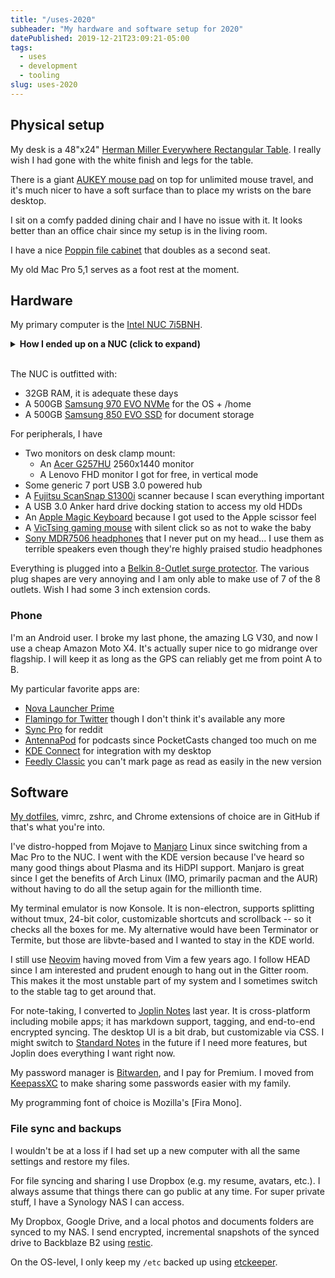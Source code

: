 ```yaml
---
title: "/uses-2020"
subheader: "My hardware and software setup for 2020"
datePublished: 2019-12-21T23:09:21-05:00
tags:
  - uses
  - development
  - tooling
slug: uses-2020
---
```


## Physical setup

My desk is a 48"x24" [Herman Miller Everywhere Rectangular Table]. I really
wish I had gone with the white finish and legs for the table.

There is a giant [AUKEY mouse pad] on top for unlimited mouse travel, and it's
much nicer to have a soft surface than to place my wrists on the bare desktop.

I sit on a comfy padded dining chair and I have no issue with it. It looks
better than an office chair since my setup is in the living room.

I have a nice [Poppin file cabinet] that doubles as a second seat.

My old Mac Pro 5,1 serves as a foot rest at the moment.

## Hardware

My primary computer is the [Intel NUC 7i5BNH].

<details>
<summary><strong>How I ended up on a NUC (click to expand)</strong></summary>
I was using a 2010 Mac Pro 5,1 that I bought off an office liquidation
auction in 2016. Apple has dropped it from official Catalina support and
I need a stable system.

I had considered getting a Mac Mini 2018, but after reading about various
Bluetooth issues and Catalina issues (it seems to be a second-class citizen
compared to MacBooks and the new Mac Pro), I decided against it. The 16"
MacBook Pro 2019 model was also a strong contender, but I don't compute on the
go these days, and I hate the Touch Bar.

Rather than buy something new, I just re-purposed the NUC, serving as a media
player for my TV. It's already 3 years old, but that's newer than the Mac Pro
I had. Also, <strong>there's Thunderbolt 3</strong> support, so I can
introduce an eGPU and 10GE port in the future.
</details>
<br>

The NUC is outfitted with:

- 32GB RAM, it is adequate these days
- A 500GB [Samsung 970 EVO NVMe] for the OS + /home
- A 500GB [Samsung 850 EVO SSD] for document storage

For peripherals, I have

- Two monitors on desk clamp mount:
    - An [Acer G257HU] 2560x1440 monitor
    - A Lenovo FHD monitor I got for free, in vertical mode
- Some generic 7 port USB 3.0 powered hub
- A [Fujitsu ScanSnap S1300i] scanner because I scan everything important
- A USB 3.0 Anker hard drive docking station to access my old HDDs
- An [Apple Magic Keyboard] because I got used to the Apple scissor feel
- A [VicTsing gaming mouse] with silent click so as not to wake the baby
- [Sony MDR7506 headphones] that I never put on my head... I use them as
  terrible speakers even though they're highly praised studio headphones

Everything is plugged into a [Belkin 8-Outlet surge protector]. The various
plug shapes are very annoying and I am only able to make use of 7 of the
8 outlets. Wish I had some 3 inch extension cords.

### Phone

I'm an Android user. I broke my last phone, the amazing LG V30, and now I use
a cheap Amazon Moto X4. It's actually super nice to go midrange over flagship.
I will keep it as long as the GPS can reliably get me from point A to B.

My particular favorite apps are:

- [Nova Launcher Prime]
- [Flamingo for Twitter] though I don't think it's available any more
- [Sync Pro] for reddit
- [AntennaPod] for podcasts since PocketCasts changed too much on me
- [KDE Connect] for integration with my desktop
- [Feedly Classic] you can't mark page as read as easily in the new version

## Software

[My dotfiles], vimrc, zshrc, and Chrome extensions of choice are in GitHub if
that's what you're into.

I've distro-hopped from Mojave to [Manjaro] Linux since switching from a Mac
Pro to the NUC. I went with the KDE version because I've heard so many good
things about Plasma and its HiDPI support. Manjaro is great since I get the
benefits of Arch Linux (IMO, primarily pacman and the AUR) without having to
do all the setup again for the millionth time.

My terminal emulator is now Konsole. It is non-electron, supports splitting
without tmux, 24-bit color, customizable shortcuts and scrollback -- so it
checks all the boxes for me. My alternative would have been Terminator or
Termite, but those are libvte-based and I wanted to stay in the KDE world.

I still use [Neovim] having moved from Vim a few years ago. I follow HEAD
since I am interested and prudent enough to hang out in the Gitter room. This
makes it the most unstable part of my system and I sometimes switch to the
stable tag to get around that.

For note-taking, I converted to [Joplin Notes] last year. It is cross-platform
including mobile apps; it has markdown support, tagging, and end-to-end
encrypted syncing. The desktop UI is a bit drab, but customizable via CSS.
I might switch to [Standard Notes] in the future if I need more features, but
Joplin does everything I want right now.

My password manager is [Bitwarden], and I pay for Premium. I moved from
[KeepassXC] to make sharing some passwords easier with my family.

My programming font of choice is Mozilla's [Fira Mono].

### File sync and backups

I wouldn't be at a loss if I had set up a new computer with all the same
settings and restore my files.

For file syncing and sharing I use Dropbox (e.g. my resume, avatars, etc.).
I always assume that things there can go public at any time. For super private
stuff, I have a Synology NAS I can access.

My Dropbox, Google Drive, and a local photos and documents folders are synced
to my NAS. I send encrypted, incremental snapshots of the synced drive to
Backblaze B2 using [restic].

On the OS-level, I only keep my `/etc` backed up using [etckeeper].


[Intel NUC 7i5BNH]: https://www.intel.com/content/www/us/en/products/boards-kits/nuc/kits/nuc7i5bnh.html
[Acer G257HU]: https://www.amazon.com/gp/product/B00QS0AKVK
[Samsung 970 EVO NVMe]: https://www.amazon.com/Samsung-970-EVO-500GB-MZ-V7E500BW/dp/B07BN4NJ2J
[Samsung 850 EVO SSD]: https://www.amazon.com/Samsung-2-5-Inch-Internal-MZ-75E500B-EU/dp/B00P73B1E4
[Fujitsu ScanSnap S1300i]: https://www.amazon.com/Fujitsu-ScanSnap-Portable-Document-Scanner/dp/B008HBFADQ
[Apple Magic Keyboard]: https://www.amazon.com/gp/product/B016QO64FI
[VicTsing gaming mouse]: https://www.amazon.com/gp/product/B075M3YY18
[Sony MDR7506 headphones]: https://www.amazon.com/gp/product/B000AJIF4E
[Bose SoundSport Wireless Headphones]: https://www.amazon.com/Bose-SoundSport-Wireless-Headphones-Black/dp/B01LZI7KQB
[AUKEY mouse pad]: https://www.amazon.com/gp/product/B00QM9KL5M
[Belkin 8-Outlet surge protector]: https://www.amazon.com/gp/product/B000HPV3RW
[Herman Miller Everywhere Rectangular Table]: https://store.hermanmiller.com/office/conference-tables/everywhere-rectangular-table/3383.html
[Manjaro]: https://manjaro.org/
[My dotfiles]: https://github.com/davidosomething/dotfiles
[Joplin Notes]: https://joplinapp.org/
[Standard Notes]: https://standardnotes.org/
[Bitwarden]: https://bitwarden.com/
[KeepassXC]: https://keepassxc.org/
[Fire Mono]: https://mozilla.github.io/Fira/
[restic]: https://restic.net/
[etckeeper]: https://joeyh.name/code/etckeeper/
[Poppin file cabinet]: https://www.poppin.com/White-%2B-Light-Gray-Mini-Stow-2-Drawer-File-Cabinet%2C-Rolling-104771+%3A+104732.html
[Neovim]: https://neovim.io
[Nova Launcher Prime]: https://play.google.com/store/apps/details?id=com.teslacoilsw.launcher.prime&hl=en_US
[Flamingo for Twitter]: https://play.google.com/store/apps/details?id=com.samruston.twitter
[Sync Pro]: https://play.google.com/store/apps/details?id=com.laurencedawson.reddit_sync.pro
[KDE Connect]: https://play.google.com/store/apps/details?id=org.kde.kdeconnect_tp
[AntennaPod]: https://play.google.com/store/apps/details?id=de.danoeh.antennapod
[Feedly Classic]: https://play.google.com/store/apps/details?id=com.devhd.feedly.classic
